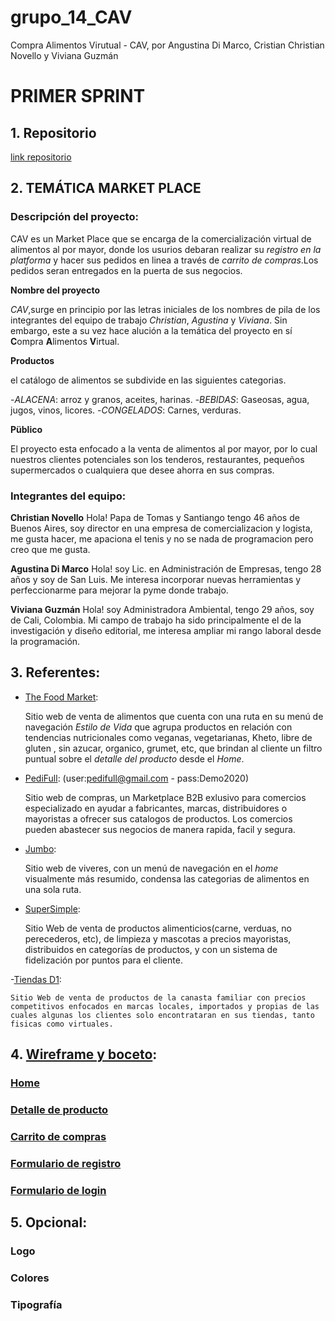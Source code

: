 # grupo_14_CAV

Compra Alimentos Virutual - CAV, por Angustina Di Marco, Cristian Christian Novello y Viviana Guzmán

# PRIMER SPRINT

## 1. Repositorio

[link repositorio](https://github.com/VivianaGuzmanBuritica/grupo_14_CAV.git)

## 2. TEMÁTICA MARKET PLACE

### Descripción del proyecto:

CAV es un Market Place que se encarga de la comercialización virtual de alimentos al por mayor, donde los usurios debaran realizar su *registro en la platforma* y hacer sus pedidos en linea a través de *carrito de compras*.Los pedidos seran entregados en la puerta de sus negocios.

**Nombre del proyecto**

*CAV*,surge en principio por las letras iniciales de los nombres de pila de los integrantes del equipo de trabajo *Christian*, *Agustina* y *Viviana*. Sin embargo, este a su vez hace alución a la temática del proyecto en sí **C**ompra **A**limentos **V**irtual.

**Productos**

el catálogo de alimentos se subdivide en las siguientes categorias. 

-*ALACENA*: arroz y granos, aceites, harinas.
-*BEBIDAS*: Gaseosas, agua, jugos, vinos, licores.
-*CONGELADOS*: Carnes, verduras.

**Püblico**

El proyecto esta enfocado a la venta de alimentos al por mayor, por lo cual nuestros clientes potenciales son los tenderos, restaurantes, pequeños supermercados o cualquiera que desee ahorra en sus compras.

### Integrantes del equipo:

**Christian Novello**
Hola! Papa de Tomas y Santiango tengo 46 años de Buenos Aires, soy director en una empresa de comercializacion y logista, me gusta hacer, me apaciona el tenis y no se nada de programacion pero creo que me gusta.

**Agustina Di Marco**
Hola! soy Lic. en Administración de Empresas, tengo 28 años y soy de San Luis. Me interesa incorporar nuevas herramientas y perfeccionarme para mejorar la pyme donde trabajo.

**Viviana Guzmán**
Hola! soy Administradora Ambiental, tengo 29 años, soy de Cali, Colombia. Mi campo de trabajo ha sido principalmente el de la investigación y diseño editorial, me interesa ampliar mi rango laboral desde la programación.  

## 3. Referentes:

- [The Food Market](https://www.thefoodmarket.com.ar/?gclid=Cj0KCQjwsqmEBhDiARIsANV8H3absXyQIASkqRP6TDOB8uSKgw42dQ74nBD5PabmPetK_WUtepctMmUaAvlcEALw_wcB):

    Sitio web de venta de alimentos que cuenta con una ruta en su menú de navegación *Estilo de Vida* que agrupa productos en relación con tendencias nutricionales como veganas, vegetarianas, Kheto, libre de gluten , sin azucar, organico, grumet, etc, que brindan al cliente un filtro puntual sobre el *detalle del producto* desde el *Home*.

- [PediFull](http://pedifull.com): (user:pedifull@gmail.com - pass:Demo2020)

    Sitio web de compras, un Marketplace B2B exlusivo para comercios especializado en ayudar a fabricantes, marcas, distribuidores o mayoristas a ofrecer sus catalogos de productos. Los comercios pueden abastecer sus negocios de manera rapida, facil y segura. 

- [Jumbo](https://www.tiendasjumbo.co/):

    Sitio web de viveres, con un menú de navegación en el *home* visualmente más resumido, condensa las categorias de alimentos en una sola ruta.

- [SuperSimple](https://supersimplemayorista.com/):

    Sitio Web de venta de productos alimenticios(carne, verduas, no perecederos, etc), de limpieza y mascotas a precios mayoristas, distribuidos en categorías de productos, y con un sistema de fidelización por puntos para el cliente.

-[Tiendas D1](https://d1.com.co/):

    Sitio Web de venta de productos de la canasta familiar con precios competitivos enfocados en marcas locales, importados y propias de las cuales algunas los clientes solo encontrataran en sus tiendas, tanto fisicas como virtuales.

## 4. [Wireframe y boceto](https://marvelapp.com/prototype/14hc6ji9):

### [Home](https://marvelapp.com/project/5656722/screen/79279061)
### [Detalle de producto](https://marvelapp.com/project/5656722/screen/79280263)
### [Carrito de compras](https://marvelapp.com/project/5656722/screen/79296212)
### [Formulario de registro](https://marvelapp.com/project/5656722/screen/79296212)
### [Formulario de login](https://marvelapp.com/project/5656722/screen/79280284)

## 5. Opcional:

### Logo
### Colores
### Tipografía
